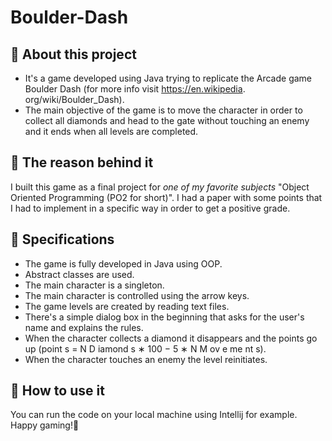 # Boulder-Dash

## 📌 About this project
* It's a game developed using Java trying to replicate the Arcade game Boulder Dash (for more info visit https://en.wikipedia.
org/wiki/Boulder_Dash).
* The main objective of the game is to move the character in order to collect all diamonds and head to the gate without touching an enemy and it ends when all levels are completed.
  
## 📌 The reason behind it
I built this game as a final project for *one of my favorite subjects* "Object Oriented Programming (PO2 for short)".
I had a paper with some points that I had to implement in a specific way in order to get a positive grade.

## 📌 Specifications
* The game is fully developed in Java using OOP.
* Abstract classes are used.
* The main character is a singleton.
* The main character is controlled using the arrow keys.
* The game levels are created by reading text files.
* There's a simple dialog box in the beginning that asks for the user's name and explains the rules.
* When the character collects a diamond it disappears and the points go up (point s = N D iamond s ∗ 100 − 5 ∗ N M ov e me nt s).
* When the character touches an enemy the level reinitiates.

## 📌 How to use it
You can run the code on your local machine using Intellij for example. Happy gaming!👋

